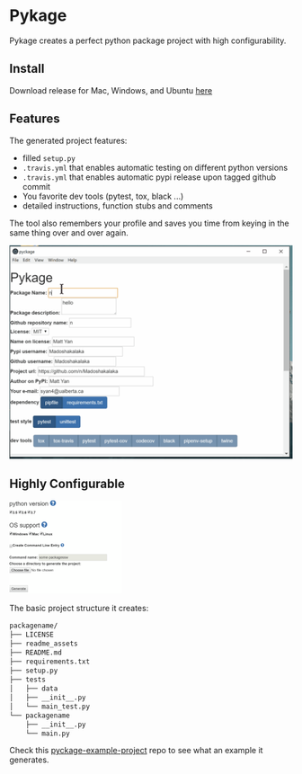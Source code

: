 # Pykage

Pykage creates a perfect python package project with high configurability.

## Install
Download release for Mac, Windows, and Ubuntu [here](https://github.com/Madoshakalaka/pykage/releases)

## Features

The generated project features:
- filled `setup.py`
- `.travis.yml` that enables automatic testing on different python versions
- `.travis.yml` that enables automatic pypi release upon tagged github commit
- You favorite dev tools (pytest, tox, black ...)
- detailed instructions, function stubs and comments

The tool also remembers your profile and saves you time from keying in the same thing over and over again. 

![showcase.gif](readme_assets/showcase.gif)


## Highly Configurable


![configurability](readme_assets/configurability.png)

The basic project structure it creates:

```
packagename/
├── LICENSE
├── readme_assets
├── README.md
├── requirements.txt
├── setup.py
├── tests
│   ├── data
│   ├── __init__.py
│   └── main_test.py
└── packagename
    ├── __init__.py
    └── main.py

```

Check this [pyckage-example-project](https://github.com/Madoshakalaka/pyckage-example-project) repo to see what an example it generates.
